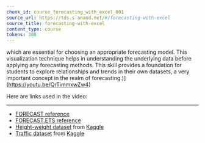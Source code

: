 ```yaml
---
chunk_id: course_forecasting_with_excel_001
source_url: https://tds.s-anand.net/#/forecasting-with-excel
source_title: forecasting-with-excel
content_type: course
tokens: 308
---
```


 which are essential for choosing an appropriate forecasting model. This visualization technique helps in understanding the underlying data before applying any forecasting methods. This skill provides a foundation for students to explore relationships and trends in their own datasets, a very important concept in the realm of forecasting.)](https://youtu.be/QrTimmxwZw4)

Here are links used in the video:

---

- [FORECAST reference](https://support.microsoft.com/en-us/office/forecast-and-forecast-linear-functions-50ca49c9-7b40-4892-94e4-7ad38bbeda99)
- [FORECAST.ETS reference](https://support.microsoft.com/en-us/office/forecast-ets-function-15389b8b-677e-4fbd-bd95-21d464333f41)
- [Height-weight dataset](https://docs.google.com/spreadsheets/d/1iMFVPh8q9KgnfLwBeBMmX1GaFabP02FK/view) from [Kaggle](https://www.kaggle.com/datasets/burnoutminer/heights-and-weights-dataset)
- [Traffic dataset](https://docs.google.com/spreadsheets/d/1w2R0fHdLG5ZGW-papaK7wzWq_-WDArKC/view) from [Kaggle](https://www.kaggle.com/datasets/fedesoriano/traffic-prediction-dataset)
